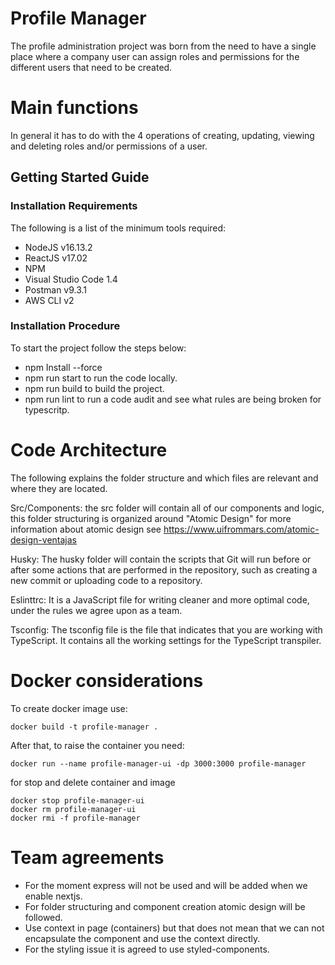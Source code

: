 # Profile Manager

The profile administration project was born from the need to have a single place where a company user can assign roles and permissions for the different users that need to be created.

# Main functions

In general it has to do with the 4 operations of creating, updating, viewing and deleting roles and/or permissions of a user.

## Getting Started Guide

### Installation Requirements

The following is a list of the minimum tools required:

- NodeJS v16.13.2
- ReactJS v17.02
- NPM
- Visual Studio Code 1.4
- Postman v9.3.1
- AWS CLI v2

### Installation Procedure

To start the project follow the steps below:

- npm Install --force
- npm run start to run the code locally.
- npm run build to build the project.
- npm run lint to run a code audit and see what rules are being broken for typescritp.

# Code Architecture

The following explains the folder structure and which files are relevant and where they are located.

Src/Components: the src folder will contain all of our components and logic, this folder structuring is organized around "Atomic Design" for more information about atomic design see
https://www.uifrommars.com/atomic-design-ventajas

Husky: The husky folder will contain the scripts that Git will run before or after some actions that are performed in the repository, such as creating a new commit or uploading code to a repository.

Eslinttrc: It is a JavaScript file for writing cleaner and more optimal code, under the rules we agree upon as a team.

Tsconfig: The tsconfig file is the file that indicates that you are working with TypeScript. It contains all the working settings for the TypeScript transpiler.

# Docker considerations

To create docker image use:

```
docker build -t profile-manager .
```

After that, to raise the container you need:

```
docker run --name profile-manager-ui -dp 3000:3000 profile-manager
```

for stop and delete container and image

```
docker stop profile-manager-ui
docker rm profile-manager-ui
docker rmi -f profile-manager
```

# Team agreements

- For the moment express will not be used and will be added when we enable nextjs.
- For folder structuring and component creation atomic design will be followed.
- Use context in page (containers) but that does not mean that we can not encapsulate the component and use the context directly.
- For the styling issue it is agreed to use styled-components.
